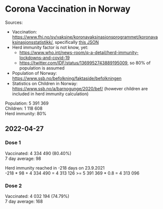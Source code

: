 # Corona Vaccination in Norway

Sources:

- Vaccination: <https://www.fhi.no/sv/vaksine/koronavaksinasjonsprogrammet/koronavaksinasjonsstatistikk/>, specifically [this JSON](https://www.fhi.no/api/chartdata/api/99119)
- Herd immunity factor is not know, yet:
  - <https://www.who.int/news-room/q-a-detail/herd-immunity-lockdowns-and-covid-19>
  - <https://twitter.com/IDF/status/1369952743889195009>, so 80% of population is assumed
- Population of Norway: <https://www.ssb.no/befolkning/faktaside/befolkningen>
- Statistics on Children in Norway: https://www.ssb.no/a/barnogunge/2020/bef/ (however children are included in herd immunity calculation)

Population: 5 391 369  
Children: 1 118 608  
Herd immunity: 80%  

## 2022-04-27

### Dose 1

Vaccinated: 4 334 490 (80.40%)  
7 day average: 98

Herd immunity reached in -218 days on 23.9.2021  
-218 * 98 + 4 334 490 = 4 313 126 >= 5 391 369 * 0.8 = 4 313 096

### Dose 2

Vaccinated: 4 032 194 (74.79%)  
7 day average: 168

